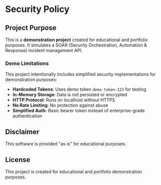 # Security Policy

## Project Purpose

This is a **demonstration project** created for educational and portfolio purposes. It simulates a SOAR (Security Orchestration, Automation & Response) incident management API.


### Demo Limitations

This project intentionally includes simplified security implementations for demonstration purposes:

- **Hardcoded Tokens**: Uses demo token `demo-token-123` for testing
- **In-Memory Storage**: Data is not persisted or encrypted
- **HTTP Protocol**: Runs on localhost without HTTPS
- **No Rate Limiting**: No protection against abuse
- **Simplified Auth**: Basic bearer token instead of enterprise-grade authentication


## Disclaimer

This software is provided "as is" for educational purposes. 

## License

This project is created for educational and portfolio demonstration purposes.
